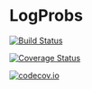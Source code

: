 # LogProbs

[![Build Status](https://travis-ci.org/dharasim/LogProbs.jl.svg?branch=master)](https://travis-ci.org/dharasim/LogProbs.jl)

[![Coverage Status](https://coveralls.io/repos/dharasim/LogProbs.jl/badge.svg?branch=master&service=github)](https://coveralls.io/github/dharasim/LogProbs.jl?branch=master)

[![codecov.io](http://codecov.io/github/dharasim/LogProbs.jl/coverage.svg?branch=master)](http://codecov.io/github/dharasim/LogProbs.jl?branch=master)
